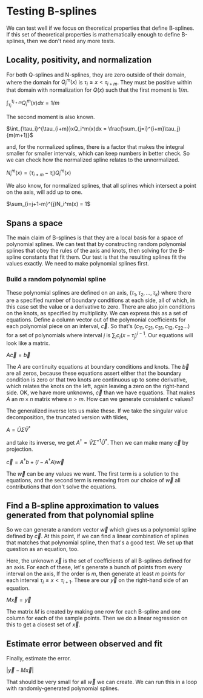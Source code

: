 # Testing B-splines

We can test well if we focus on theoretical properties that define B-splines. If this set of theoretical properties is mathematically enough to define B-splines, then we don't need any more tests.

## Locality, positivity, and normalization

For both Q-splines and N-splines, they are zero outside of their domain, where the domain for $Q_i^m(x)$ is $\tau_i \le x < \tau_{i+m}$. They must be positive within that domain with normalization for $Q(x)$ such that the first moment is $1/m$.

$\int_{\tau_i}^{\tau_{i+m}}Q_i^m(x)dx = 1/m$

The second moment is also known.

$\int_{\tau_i}^{\tau_{i+m}}xQ_i^m(x)dx = \frac{\sum_{j=i}^{i+m}\tau_j}{m(m+1)}$

and, for the normalized splines, there is a factor that makes the integral smaller for smaller intervals, which can keep numbers in better check. So we can check how the normalized spline relates to the unnormalized.

$N_i^m(x)=(\tau_{i+m}-\tau_i)Q_i^m(x)$

We also know, for normalized splines, that all splines which intersect a point on the axis, will add up to one.

$\sum_{i=j+1-m}^{j}N_i^m(x) = 1$


## Spans a space

The main claim of B-splines is that they are a local basis for a space of polynomial splines. We can test that by constructing random polynomial splines that obey the rules of the axis and knots, then solving for the B-spline constants that fit them. Our test is that the resulting splines fit the values exactly. We need to make polynomial splines first.

### Build a random polynomial spline

These polynomial splines are defined on an axis, $(\tau_1, \tau_2,\ldots,\tau_k)$ where there are a specified number of boundary conditions at each side, all of which, in this case set the value or a derivative to zero. There are also join conditions on the knots, as specified by multiplicity. We can express this as a set of equations. Define a column vector out of the polymonial coefficients for each polynomial piece on an interval, $\vec{c}$. So that's $(c_{11}, c_{21}, c_{31}, c_{12}, c_{22}\ldots)$ for a set of polynomials where interval $j$ is $\sum_i c_i (x-\tau_j)^{i-1}$. Our equations will look like a matrix.

$A\vec{c} = \vec{b}$

The $A$ are continuity equations at boundary conditions and knots. The $\vec{b}$ are all zeros, because these equations assert either that the boundary condition is zero or that two knots are continuous up to some derivative, which relates the knots on the left, again leaving a zero on the right-hand side. OK, we have more unknowns, $\vec{c}$ than we have equations. That makes $A$ an $m\times n$ matrix where $n>m$. How can we generate consistent $c$ values?

The generalized inverse lets us make these. If we take the singular value decomposition, the truncated version with tildes,

$A=\tilde{U}\tilde{\Sigma}\tilde{V}^*$

and take its inverse, we get $A^{\dag}=\tilde{V}\tilde{\Sigma}^{-1}\tilde{U}^*$. Then we can make many $\vec{c}$ by projection.

$\vec{c}=A^{\dag}b + (I-A^{\dag}A)\vec{w}$

The $\vec{w}$ can be any values we want. The first term is a solution to the equations, and the second term is removing from our choice of $\vec{w}$ all contributions that don't solve the equations.

## Find a B-spline approximation to values generated from that polynomial spline

So we can generate a random vector $\vec{w}$ which gives us a polynomial spline defined by $\vec{c}$. At this point, if we can find a linear combination of splines that matches that polynomial spline, then that's a good test. We set up that question as an equation, too.

Here, the unknown $\vec{x}$ is the set of coefficients of all B-splines defined for an axis. For each of these, let's generate a bunch of points from every interval on the axis, If the order is $m$, then generate at least $m$ points for each interval $\tau_i \le x < \tau_{i+1}$. These are our $\vec{y}$ on the right-hand side of an equation.

$M\vec{x}=\vec{y}$

The matrix $M$ is created by making one row for each B-spline and one column for each of the sample points. Then we do a linear regression on this to get a closest set of $\vec{x}$.

## Estimate error between observed and fit

Finally, estimate the error.

$|\vec{y}-M\vec{x}|$

That should be very small for all $\vec{w}$ we can create. We can run this in a loop with randomly-generated polynomial splines.
